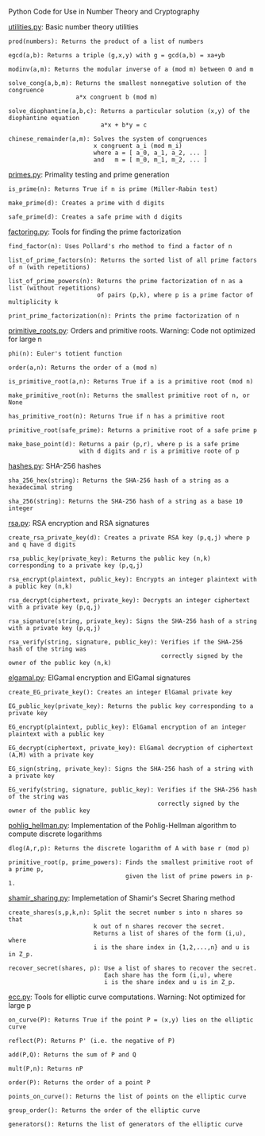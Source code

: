 Python Code for Use in Number Theory and Cryptography

[utilities.py](code/utilities.py): Basic number theory utilities

    prod(numbers): Returns the product of a list of numbers

    egcd(a,b): Returns a triple (g,x,y) with g = gcd(a,b) = xa+yb

    modinv(a,m): Returns the modular inverse of a (mod m) between 0 and m

    solve_cong(a,b,m): Returns the smallest nonnegative solution of the congruence
                       a*x congruent b (mod m)
    
    solve_diophantine(a,b,c): Returns a particular solution (x,y) of the diophantine equation
                              a*x + b*y = c
    
    chinese_remainder(a,m): Solves the system of congruences 
                            x congruent a_i (mod m_i)
                            where a = [ a_0, a_1, a_2, ... ]
                            and   m = [ m_0, m_1, m_2, ... ] 
                    

[primes.py](code/primes.py): Primality testing and prime generation

    is_prime(n): Returns True if n is prime (Miller-Rabin test)
    
    make_prime(d): Creates a prime with d digits

    safe_prime(d): Creates a safe prime with d digits


[factoring.py](code/factoring.py): Tools for finding the prime factorization

    find_factor(n): Uses Pollard's rho method to find a factor of n

    list_of_prime_factors(n): Returns the sorted list of all prime factors of n (with repetitions)

    list_of_prime_powers(n): Returns the prime factorization of n as a list (without repetitions)
                             of pairs (p,k), where p is a prime factor of multiplicity k

    print_prime_factorization(n): Prints the prime factorization of n


[primitive_roots.py](code/primitive_roots.py): Orders and primitive roots. Warning: Code not optimized for large n

    phi(n): Euler's totient function
    
    order(a,n): Returns the order of a (mod n)

    is_primitive_root(a,n): Returns True if a is a primitive root (mod n)

    make_primitive_root(n): Returns the smallest primitive root of n, or None

    has_primitive_root(n): Returns True if n has a primitive root

    primitive_root(safe_prime): Returns a primitive root of a safe prime p
    
    make_base_point(d): Returns a pair (p,r), where p is a safe prime
                        with d digits and r is a primitive roote of p


[hashes.py](code/hashes.py): SHA-256 hashes

    sha_256_hex(string): Returns the SHA-256 hash of a string as a hexadecimal string  

    sha_256(string): Returns the SHA-256 hash of a string as a base 10 integer


[rsa.py](code/rsa.py): RSA encryption and RSA signatures

    create_rsa_private_key(d): Creates a private RSA key (p,q,j) where p and q have d digits

    rsa_public_key(private_key): Returns the public key (n,k) corresponding to a private key (p,q,j)
    
    rsa_encrypt(plaintext, public_key): Encrypts an integer plaintext with a public key (n,k)
    
    rsa_decrypt(ciphertext, private_key): Decrypts an integer ciphertext with a private key (p,q,j)
    
    rsa_signature(string, private_key): Signs the SHA-256 hash of a string with a private key (p,q,j)
    
    rsa_verify(string, signature, public_key): Verifies if the SHA-256 hash of the string was
                                               correctly signed by the owner of the public key (n,k)


[elgamal.py](code/elgamal.py): ElGamal encryption and ElGamal signatures

    create_EG_private_key(): Creates an integer ElGamal private key
    
    EG_public_key(private_key): Returns the public key corresponding to a private key

    EG_encrypt(plaintext, public_key): ElGamal encryption of an integer plaintext with a public key
    
    EG_decrypt(ciphertext, private_key): ElGamal decryption of ciphertext (A,M) with a private key

    EG_sign(string, private_key): Signs the SHA-256 hash of a string with a private key
    
    EG_verify(string, signature, public_key): Verifies if the SHA-256 hash of the string was
                                              correctly signed by the owner of the public key


[pohlig_hellman.py](code/pohlig_hellman.py): Implementation of the Pohlig-Hellman algorithm to compute discrete logarithms

    dlog(A,r,p): Returns the discrete logarithm of A with base r (mod p)

    primitive_root(p, prime_powers): Finds the smallest primitive root of a prime p,
                                     given the list of prime powers in p-1.


[shamir_sharing.py](code/shamir_sharing.py): Implemetation of Shamir's Secret Sharing method

    create_shares(s,p,k,n): Split the secret number s into n shares so that
                            k out of n shares recover the secret.
                            Returns a list of shares of the form (i,u), where
                            i is the share index in {1,2,...,n} and u is in Z_p. 
    
    recover_secret(shares, p): Use a list of shares to recover the secret.
                               Each share has the form (i,u), where
                               i is the share index and u is in Z_p.


[ecc.py](code/ecc.py): Tools for elliptic curve computations. Warning: Not optimized for large p

    on_curve(P): Returns True if the point P = (x,y) lies on the elliptic curve
    
    reflect(P): Returns P' (i.e. the negative of P)
    
    add(P,Q): Returns the sum of P and Q
    
    mult(P,n): Returns nP

    order(P): Returns the order of a point P
    
    points_on_curve(): Returns the list of points on the elliptic curve
                    
    group_order(): Returns the order of the elliptic curve

    generators(): Returns the list of generators of the elliptic curve
